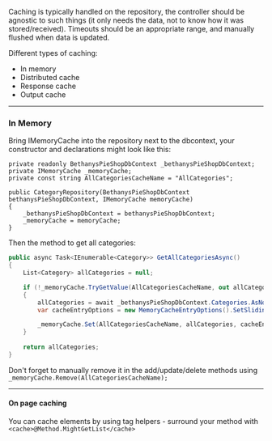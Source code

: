 Caching is typically handled on the repository, the controller should be agnostic to such things (it only needs the data, not to know how it was stored/received).  Timeouts should be an appropriate range, and manually flushed when data is updated.

Different types of caching:
- In memory
- Distributed cache
- Response cache
- Output cache

----

### In Memory

Bring IMemoryCache into the repository next to the dbcontext, your constructor and declarations might look like this:

```
private readonly BethanysPieShopDbContext _bethanysPieShopDbContext;
private IMemoryCache _memoryCache;
private const string AllCategoriesCacheName = "AllCategories";

public CategoryRepository(BethanysPieShopDbContext bethanysPieShopDbContext, IMemoryCache memoryCache)
{
    _bethanysPieShopDbContext = bethanysPieShopDbContext;
    _memoryCache = memoryCache;
}
```

Then the method to get all categories:

```c#
public async Task<IEnumerable<Category>> GetAllCategoriesAsync()
{
    List<Category> allCategories = null;

    if (!_memoryCache.TryGetValue(AllCategoriesCacheName, out allCategories))
    {
        allCategories = await _bethanysPieShopDbContext.Categories.AsNoTracking().OrderBy(c => c.CategoryId).ToListAsync();
        var cacheEntryOptions = new MemoryCacheEntryOptions().SetSlidingExpiration(TimeSpan.FromSeconds(60));

        _memoryCache.Set(AllCategoriesCacheName, allCategories, cacheEntryOptions);
    }
  
    return allCategories;
}
```

Don't forget to manually remove it in the add/update/delete methods using `_memoryCache.Remove(AllCategoriesCacheName);`


---

#### On page caching

You can cache elements by using tag helpers - surround your method with `<cache>@Method.MightGetList</cache>`
